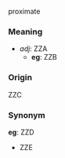 proximate
### Meaning
+ _adj_: ZZA
    + __eg__: ZZB

### Origin

ZZC

### Synonym

__eg__: ZZD

+ ZZE


